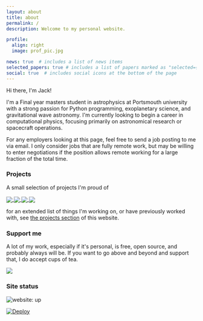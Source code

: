 ```yaml
---
layout: about
title: about
permalink: /
description: Welcome to my personal website.

profile:
  align: right
  image: prof_pic.jpg

news: true  # includes a list of news items
selected_papers: true # includes a list of papers marked as "selected={true}"
social: true  # includes social icons at the bottom of the page
---
```


Hi there, I'm Jack!

I'm a Final year masters student in astrophysics at Portsmouth university with a strong passion for Python programming, exoplanetary science, and gravitational wave astronomy. I'm currently looking to begin a career in computational physics, focusing primarily on astronomical research or spacecraft operations.

For any employers looking at this page, feel free to send a job posting to me via email. I only consider jobs that are fully remote work, but may be willing to enter negotiations if the position allows remote working for a large fraction of the total time.

### Projects

A small selection of projects I'm proud of

<a href="https://github.com/Skiylia-Lang/PySkiylia">
  <img align="center" class="imgresize ghcard-light" src="https://github-readme-stats.vercel.app/api/pin/?username=Skiylia-Lang&repo=PySkiylia&border_radius=20&title_color=00AEFF&icon_color=2DDE98&text_color=FFFFFF&bg_color=050F2C"/>
  <img align="center" class="imgresize ghcard-dark" src="https://github-readme-stats.vercel.app/api/pin/?username=Skiylia-Lang&repo=PySkiylia&border_radius=20&title_color=00AEFF&icon_color=2DDE98&text_color=FFFFFF&bg_color=050F2C"/>
</a>

<a href="https://github.com/Skiylia-Lang/Verboscript">
  <img align="center" class="imgresize ghcard-light" src="https://github-readme-stats.vercel.app/api/pin/?username=Skiylia-Lang&repo=Verboscript&border_radius=20&title_color=00AEFF&icon_color=2DDE98&text_color=FFFFFF&bg_color=050F2C"/>
  <img align="center" class="imgresize ghcard-dark" src="https://github-readme-stats.vercel.app/api/pin/?username=Skiylia-Lang&repo=Verboscript&border_radius=20&title_color=00AEFF&icon_color=2DDE98&text_color=FFFFFF&bg_color=050F2C"/>
</a>

for an extended list of things I'm working on, or have previously worked with, see <a href="sk1y101.github.io/projects">the projects section</a> of this website.

### Support me

A lot of my work, especially if it's personal, is free, open source, and probably always will be. If you want to go above and beyond and support that, I do accept cups of tea.

<a href="https://www.buymeacoffee.com/lloydwaltersj">
  <img src="https://img.buymeacoffee.com/button-api/?text=Buy me a tea&emoji=&slug=lloydwaltersj&button_colour=B3FFFF&font_colour=000000&font_family=Cookie&outline_colour=000000&coffee_colour=c58e4c">
</a>

### Site status

![website: up](https://img.shields.io/website?url=https%3A%2F%2Fsk1y101.github.io)

[![Deploy](https://github.com/SK1Y101/sk1y101.github.io/actions/workflows/deploy.yml/badge.svg)](https://github.com/SK1Y101/sk1y101.github.io/actions/workflows/deploy.yml)
